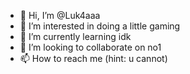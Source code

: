- 👋 Hi, I’m @Luk4aaa
- 👀 I’m interested in doing a little gaming
- 🌱 I’m currently learning idk
- 💞️ I’m looking to collaborate on no1
- 📫 How to reach me (hint: u cannot)

<!---
Luk4aaa/Luk4aaa is a ✨ special ✨ repository because its `README.md` (this file) appears on your GitHub profile.
You can click the Preview link to take a look at your changes.
--->
